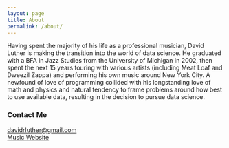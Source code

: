 ```yaml
---
layout: page
title: About
permalink: /about/
---
```


Having spent the majority of his life as a professional musician, David Luther is making the transition into the world of data science. He graduated with a BFA in Jazz Studies from the University of Michigan in 2002, then spent the next 15 years touring with various artists (including Meat Loaf and Dweezil Zappa) and performing his own music around New York City. A newfound of love of programming collided with his longstanding love of math and physics and natural tendency to frame problems around how best to use available data, resulting in the decision to pursue data science.

### Contact Me
 
[davidrluther@gmail.com](mailto:davidrluther@gmail.com)  
[Music Website](http://davidluthermusic.com) 
